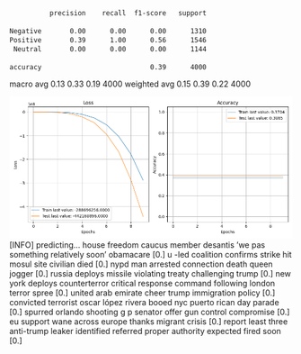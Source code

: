               precision    recall  f1-score   support

    Negative       0.00      0.00      0.00      1310
    Positive       0.39      1.00      0.56      1546
     Neutral       0.00      0.00      0.00      1144

    accuracy                           0.39      4000
   macro avg       0.13      0.33      0.19      4000
weighted avg       0.15      0.39      0.22      4000

![](../plots/plot_acc_20230727-2244.png)
[INFO] predicting...
house freedom caucus member desantis ’we pas something relatively soon’ obamacare
[0.]
u -led coalition confirms strike hit mosul site civilian died
[0.]
nypd man arrested connection death queen jogger
[0.]
russia deploys missile violating treaty challenging trump
[0.]
new york deploys counterterror critical response command following london terror spree
[0.]
united arab emirate cheer trump immigration policy
[0.]
convicted terrorist oscar lópez rivera booed nyc puerto rican day parade
[0.]
spurred orlando shooting g p senator offer gun control compromise
[0.]
eu support wane across europe thanks migrant crisis
[0.]
report least three anti-trump leaker identified referred proper authority expected fired soon
[0.]
